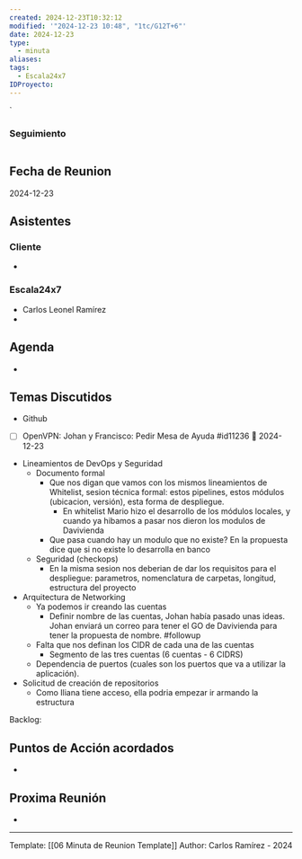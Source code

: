```yaml
---
created: 2024-12-23T10:32:12
modified: '"2024-12-23 10:48", "1tc/G12T+6"'
date: 2024-12-23
type:
  - minuta
aliases: 
tags:
  - Escala24x7
IDProyecto: 
---
```


`

### Seguimiento

```task

```
## Fecha de Reunion
2024-12-23

## Asistentes

### Cliente
* 
### Escala24x7
- Carlos Leonel Ramírez
-  

## Agenda
* 
## Temas Discutidos
* Github
* [ ] OpenVPN: Johan y Francisco: Pedir Mesa de Ayuda #id11236 📅 2024-12-23 
* Lineamientos de DevOps y Seguridad
	* Documento formal
		* Que nos digan que vamos con los mismos lineamientos de Whitelist, sesion técnica formal: estos pipelines, estos módulos (ubicacion, versión), esta forma de despliegue.
			* En whitelist Mario hizo el desarrollo de los módulos locales, y cuando ya hibamos a pasar nos dieron los modulos de Davivienda
		* Que pasa cuando hay un modulo que no existe? En la propuesta dice que si no existe lo desarrolla en banco
	* Seguridad (checkops)
		* En la misma sesion nos deberian de dar los requisitos para el despliegue: parametros, nomenclatura de carpetas, longitud,  estructura del proyecto
* Arquitectura de Networking
	* Ya podemos ir creando las cuentas
		* Definir nombre de las cuentas, Johan había pasado unas ideas. Johan enviará un correo para tener el GO de Davivienda para tener la propuesta de nombre. #followup
	* Falta que nos definan los CIDR de cada una de las cuentas
		* Segmento de las tres cuentas (6 cuentas - 6 CIDRS)
	* Dependencia de puertos (cuales son los puertos que va a utilizar la aplicación).
* Solicitud de creación de repositorios
	* Como Iliana tiene acceso, ella podria empezar ir armando la estructura


Backlog:


## Puntos de Acción acordados
- 

## Proxima Reunión
*   

---
Template: [[06 Minuta de Reunion Template]]
Author: Carlos Ramírez - 2024
